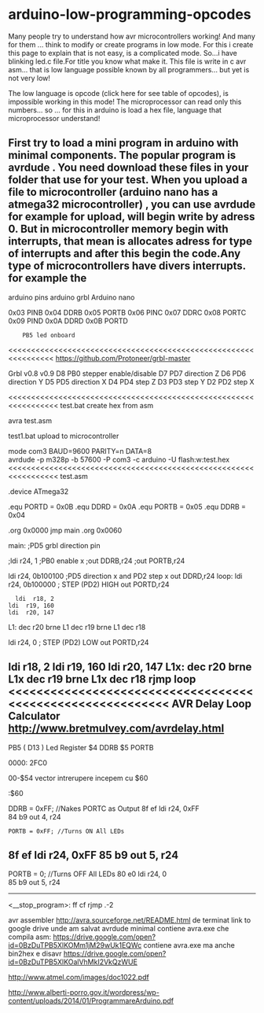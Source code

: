 # arduino-low-programming-opcodes

Many people try to understand how avr microcontrollers working!
And many for them ... think to modify or create programs in low mode.
For this i create this page to explain that is not easy, is a complicated mode.
So...i have blinking led.c file.For title you know what make it.
This file is write in c avr asm... that is low language possible known by all programmers...
but yet is not very low!

The low language is opcode (click here for see table of opcodes), is impossible working in this mode! The microprocessor can read only this numbers... so ... for this in arduino is load a hex file, language that microprocessor understand!



First try to load a mini program in arduino with minimal components.
The popular program is avrdude .
You need download these files in your folder that use for your test.
When you upload a file to microcontroller (arduino nano has a atmega32 microcontroller) , you can use avrdude for example for upload, will begin write by adress 0.
But in microcontroller memory begin with interrupts, that mean is allocates adress for type of interrupts and after this begin the code.Any type of microcontrollers have divers interrupts.
 for example the 
-----------------------------------------------------
arduino pins
arduino grbl
Arduino nano

0x03 PINB
0x04 DDRB
0x05 PORTB
0x06 PINC
0x07 DDRC
0x08 PORTC
0x09 PIND
0x0A DDRD
0x0B PORTD

        PB5 led onboard 
<<<<<<<<<<<<<<<<<<<<<<<<<<<<<<<<<<<<<<<<<<<<<<<<<<<<<<<<<<<<<<<<
https://github.com/Protoneer/grbl-master

Grbl v0.8  v0.9
D8   PB0   stepper enable/disable
D7   PD7  direction Z
D6   PD6   direction Y
D5   PD5   direction X
D4   PD4   step Z
D3   PD3   step Y
D2   PD2   step X

<<<<<<<<<<<<<<<<<<<<<<<<<<<<<<<<<<<<<<<<<<<<<<<<<<<<<<<<<<<<<<<<<
test.bat  create hex from asm

avra test.asm




test1.bat upload to microcontroller

mode com3 BAUD=9600 PARITY=n DATA=8  
avrdude -p m328p -b 57600 -P com3 -c arduino -U flash:w:test.hex 
<<<<<<<<<<<<<<<<<<<<<<<<<<<<<<<<<<<<<<<<<<<<<<<<<<<<<<<<<<<<<<<<<
test.asm

.device ATmega32

.equ PORTD = 0x0B
.equ DDRD  = 0x0A
.equ PORTB = 0x05
.equ DDRB  = 0x04

.org 0x0000
    jmp main
.org 0x0060

main:
;PD5 grbl direction pin

;ldi r24, 1 ;PB0 enable x
;out DDRB,r24
;out PORTB,r24


ldi r24, 0b100100 ;PD5 direction x and PD2 step x
out DDRD,r24
loop:
ldi r24, 0b100000 ; STEP (PD2) HIGH
out PORTD,r24

      ldi  r18, 2
    ldi  r19, 160
    ldi  r20, 147
L1: dec  r20
    brne L1
    dec  r19
    brne L1
    dec  r18


ldi r24, 0 ; STEP (PD2) LOW
out PORTD,r24


  ldi  r18, 2
    ldi  r19, 160
    ldi  r20, 147
L1x: dec  r20
    brne L1x
    dec  r19
    brne L1x
    dec  r18
rjmp loop
<<<<<<<<<<<<<<<<<<<<<<<<<<<<<<<<<<<<<<<<<<<<<<<<<<<<<<<<<<
AVR Delay Loop Calculator
http://www.bretmulvey.com/avrdelay.html
------------------------------------------------------

PB5 ( D13 ) Led
Register
$4 DDRB
$5 PORTB

0000:
2FC0

00-$54 vector intrerupere
incepem cu $60

:$60

DDRB = 0xFF; //Nakes PORTC as Output
  8f ef       	ldi	r24, 0xFF	
  84 b9       	out	4, r24	 

	PORTB = 0xFF; //Turns ON All LEDs
  8f ef       	ldi	r24, 0xFF
  85 b9       	out	5, r24     
-----------------------------------------------

PORTB = 0; //Turns OFF All LEDs
  80 e0       	ldi	r24, 0    
  85 b9       	out	5, r24  

---------------------------------------------

<__stop_program>:
  ff cf       	rjmp	.-2 

avr assembler 
http://avra.sourceforge.net/README.html
de terminat 
link to google drive unde am salvat avrdude minimal
contiene avra.exe che compila asm:
https://drive.google.com/open?id=0BzDuTPB5XlKOMm1jM29wUk1EQWc
contiene avra.exe ma anche bin2hex e disavr
https://drive.google.com/open?id=0BzDuTPB5XlKOalVhMkI2VkQzWUE

http://www.atmel.com/images/doc1022.pdf

http://www.alberti-porro.gov.it/wordpress/wp-content/uploads/2014/01/ProgrammareArduino.pdf
